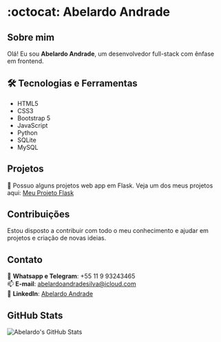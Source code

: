 # :octocat: Abelardo Andrade

## Sobre mim
Olá! Eu sou **Abelardo Andrade**, um desenvolvedor full-stack com ênfase em frontend.

## 🛠️ Tecnologias e Ferramentas
- HTML5
- CSS3
- Bootstrap 5
- JavaScript
- Python
- SQLite
- MySQL

## Projetos
🔑 Possuo alguns projetos web app em Flask. Veja um dos meus projetos aqui: [Meu Projeto Flask](https://abelardoandradesilva.pythonanywhere.com/login)

## Contribuições
Estou disposto a contribuir com todo o meu conhecimento e ajudar em projetos e criação de novas ideias.

## Contato
📱 **Whatsapp e Telegram**: +55 11 9 93243465  
📫 **E-mail**: [abelardoandradesilva@icloud.com](mailto:abelardoandradesilva@icloud.com)  
🔗 **LinkedIn**: [Abelardo Andrade](https://www.linkedin.com/in/abelardo-andrade/)

## GitHub Stats
![Abelardo's GitHub Stats](https://github-readme-stats.vercel.app/api?username=seu-usuario-github&show_icons=true&count_private=true&hide_title=true&hide=prs&theme=radical)
